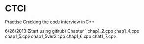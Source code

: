 CTCI
===================================
Practise Cracking the code interview in C++

6/26/2013 (Start using github)
Chapter 1
chap1_2.cpp
chap1_4.cpp
chap1_5.cpp
chap1_5ver2.cpp
chap1_6.cpp
chat1_7.cpp

